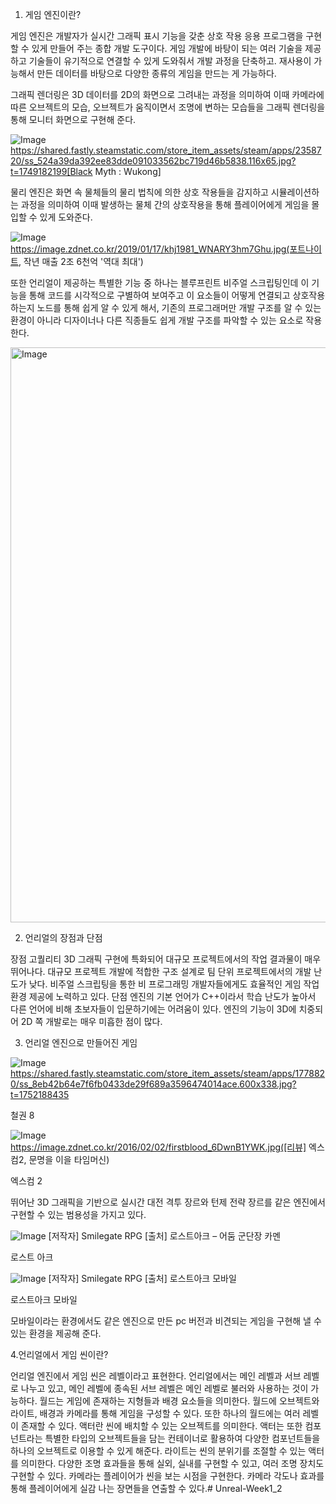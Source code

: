 1. 게임 엔진이란?

게임 엔진은 개발자가 실시간 그래픽 표시 기능을 갖춘 상호 작용 응용 프로그램을 구현할 수 있게 만들어 주는 종합 개발 도구이다.
게임 개발에 바탕이 되는 여러 기술을 제공하고 기술들이 유기적으로 연결할 수 있게 도와줘서 개발 과정을 단축하고. 재사용이 가능해서 만든 데이터를 바탕으로 다양한 종류의 게임을 만드는 게 가능하다.

그래픽 렌더링은 3D 데이터를 2D의 화면으로 그려내는 과정을 의미하여 이때 카메라에 따른 오브젝트의 모습, 오브젝트가 움직이면서 조명에 변하는 모습들을 그래픽 렌더링을 통해 모니터 화면으로 구현해 준다. 

![Image](https://github.com/user-attachments/assets/47b7a776-3e28-4c33-b4ff-0e1a5069ea3b)
https://shared.fastly.steamstatic.com/store_item_assets/steam/apps/2358720/ss_524a39da392ee83dde091033562bc719d46b5838.116x65.jpg?t=1749182199[Black Myth : Wukong]

물리 엔진은 화면 속 물체들의 물리 법칙에 의한 상호 작용들을 감지하고 시뮬레이션하는 과정을 의미하여 이때 발생하는 물체 간의 상호작용을 통해 플레이어에게 게임을 몰입할 수 있게 도와준다.

![Image](https://github.com/user-attachments/assets/36f3fa6e-6fed-4d73-80de-e0eba9416813)
https://image.zdnet.co.kr/2019/01/17/khj1981_WNARY3hm7Ghu.jpg(포트나이트, 작년 매출 2조 6천억 '역대 최대')

또한 언리얼이 제공하는 특별한 기능 중 하나는 블루프린트 비주얼 스크립팅인데 이 기능을 통해 코드를 시각적으로 구별하여 보여주고 이 요소들이 어떻게 연결되고 상호작용하는지 노드를 통해 쉽게 알 수 있게 해서, 기존의 프로그래머만 개발 구조를 알 수 있는 환경이 아니라 디자이너나 다른 직종들도 쉽게 개발 구조를 파악할 수 있는 요소로 작용한다.

<img width="2453" height="920" alt="Image" src="https://github.com/user-attachments/assets/9fff56a3-9f5c-4dd2-8aa3-bb05d7bc9a97" />

2. 언리얼의 장점과 단점

장점
고퀄리티 3D 그래픽 구현에 특화되어 대규모 프로젝트에서의 작업 결과물이 매우 뛰어나다.
대규모 프로젝트 개발에 적합한 구조 설계로 팀 단위 프로젝트에서의 개발 난도가 낮다.
비주얼 스크립팅을 통한 비 프로그래밍 개발자들에게도 효율적인 게임 작업 환경 제공에 노력하고 있다.
단점
엔진의 기본 언어가 C++이라서 학습 난도가 높아서 다른 언어에 비해 초보자들이 입문하기에는 어려움이 있다.
엔진의 기능이 3D에 치중되어 2D 쪽 개발로는 매우 미흡한 점이 많다.

3. 언리얼 엔진으로 만들어진 게임

![Image](https://github.com/user-attachments/assets/cbb04b8c-cfe1-4d15-99c1-dfbd66bedd56)
https://shared.fastly.steamstatic.com/store_item_assets/steam/apps/1778820/ss_8eb42b64e7f6fb0433de29f689a3596474014ace.600x338.jpg?t=1752188435

철권 8

![Image](https://github.com/user-attachments/assets/5418e6bb-5bc8-4f40-8931-e256ac2cd42f)
https://image.zdnet.co.kr/2016/02/02/firstblood_6DwnB1YWK.jpg([리뷰] 엑스컴2, 문명을 이을 타임머신)

엑스컴 2 

뛰어난 3D 그래픽을 기반으로 실시간 대전 격투 장르와 턴제 전략 장르를 같은 엔진에서 구현할 수 있는 범용성을 가지고 있다.

![Image](https://github.com/user-attachments/assets/96d16aab-08b6-4909-9ecd-bae8a52a1b83)
[저작자] Smilegate RPG
[출처] 로스트아크 – 어둠 군단장 카멘

로스트 아크

![Image](https://github.com/user-attachments/assets/b4332873-e490-477d-bf00-b45073738f6b)
[저작자] Smilegate RPG
[출처] 로스트아크 모바일

로스트아크 모바일

모바일이라는 환경에서도 같은 엔진으로 만든 pc 버전과 비견되는 게임을 구현해 낼 수 있는 환경을 제공해 준다.

4.언리얼에서 게임 씬이란?

언리얼 엔진에서 게임 씬은 레벨이라고 표현한다. 언리얼에서는 메인 레벨과 서브 레벨로 나누고 있고, 메인 레벨에 종속된 서브 레벨은 메인 레벨로 불러와 사용하는 것이 가능하다. 
월드는 게임에 존재하는 지형들과 배경 요소들을 의미한다. 월드에 오브젝트와 라이트, 배경과 카메라를 통해 게임을 구성할 수 있다. 또한 하나의 월드에는 여러 레벨이 존재할 수 있다.
액터란 씬에 배치할 수 있는 오브젝트를 의미한다. 액터는 또한 컴포넌트라는 특별한 타입의 오브젝트들을 담는 컨테이너로 활용하여 다양한 컴포넌트들을 하나의 오브젝트로 이용할 수 있게 해준다.
라이트는 씬의 분위기를 조절할 수 있는 액터를 의미한다. 다양한 조명 효과들을 통해 실외, 실내를 구현할 수 있고, 여러 조명 장치도 구현할 수 있다.
카메라는 플레이어가 씬을 보는 시점을 구현한다. 카메라 각도나 효과를 통해 플레이어에게 실감 나는 장면들을 연출할 수 있다.# Unreal-Week1_2
